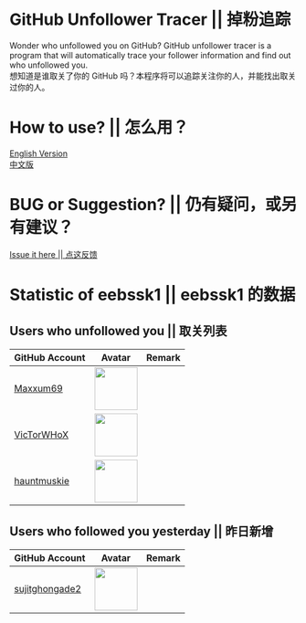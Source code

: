 # GitHub Unfollower Tracer || 掉粉追踪
Wonder who unfollowed you on GitHub? GitHub unfollower tracer is a program that will automatically trace your follower information and find out who unfollowed you.
<br>想知道是谁取关了你的 GitHub 吗？本程序将可以追踪关注你的人，并能找出取关过你的人。

# How to use? || 怎么用？
[English Version](https://github.com/1012796366/unfollower_tracer/issues/1)
<br>[中文版](https://github.com/1012796366/unfollower_tracer/issues/2)

# BUG or Suggestion? || 仍有疑问，或另有建议？
[Issue it here || 点这反馈](https://github.com/1012796366/unfollower_tracer/issues)
# Statistic of eebssk1 || eebssk1 的数据
## Users who unfollowed you || 取关列表
| GitHub Account                                | Avatar                                                                                                             | Remark   |
|-----------------------------------------------|--------------------------------------------------------------------------------------------------------------------|----------|
| [Maxxum69](https://github.com/Maxxum69)       | <a href="https://github.com/Maxxum69"><img src="https://github.com/Maxxum69.png" width=75px height=75px></a>       |          |
| [VicTorWHoX](https://github.com/VicTorWHoX)   | <a href="https://github.com/VicTorWHoX"><img src="https://github.com/VicTorWHoX.png" width=75px height=75px></a>   |          |
| [hauntmuskie](https://github.com/hauntmuskie) | <a href="https://github.com/hauntmuskie"><img src="https://github.com/hauntmuskie.png" width=75px height=75px></a> |          |

## Users who followed you yesterday || 昨日新增
| GitHub Account                                      | Avatar                                                                                                                   | Remark   |
|-----------------------------------------------------|--------------------------------------------------------------------------------------------------------------------------|----------|
| [sujitghongade2](https://github.com/sujitghongade2) | <a href="https://github.com/sujitghongade2"><img src="https://github.com/sujitghongade2.png" width=75px height=75px></a> |          |

